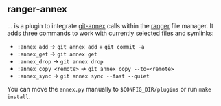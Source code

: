 ## ranger-annex

... is a plugin to integrate [git-annex][] calls within the [ranger][] file
manager. It adds three commands to work with currently selected files and
symlinks:

- `:annex_add` → `git annex add` + `git commit -a`
- `:annex_get` → `git annex get`
- `:annex_drop` → `git annex drop`
- `:annex_copy <remote>` → `git annex copy --to=<remote>`
- `:annex_sync` → `git annex sync --fast --quiet`

You can move the `annex.py` manually to `$CONFIG_DIR/plugins` or run `make
install`.


[git-annex]: https://git-annex.branchable.com/
[ranger]: http://ranger.nongnu.org/
